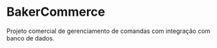 # BakerCommerce
Projeto comercial de gerenciamento de comandas com integração com banco de dados.  
